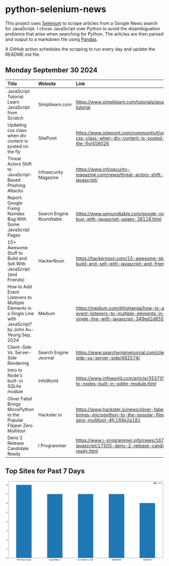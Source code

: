# python-selenium-news

This project uses [Selenium](https://www.seleniumhq.org/) to scrape articles from a Google News search for JavaScript.
I chose JavaScript over Python to avoid the disambiguation problems that arise when searching for Python.
The articles are then parsed and output to a markdown file using [Pandas](https://pandas.pydata.org/).

A GitHub action schedules the scraping to run every day and update the README.md file.

## Monday September 30 2024


| Title                                                                                                          | Website                  | Link                                                                                                                     |
|:---------------------------------------------------------------------------------------------------------------|:-------------------------|:-------------------------------------------------------------------------------------------------------------------------|
| JavaScript Tutorial: Learn JavaScript from Scratch                                                             | Simplilearn.com          | https://www.simplilearn.com/tutorials/javascript-tutorial                                                                |
| Updating css class when div content is posted on the fly                                                       | SitePoint                | https://www.sitepoint.com/community/t/updating-css-class-when-div-content-is-posted-on-the-fly/458026                    |
| Threat Actors Shift to JavaScript-Based Phishing Attacks                                                       | Infosecurity Magazine    | https://www.infosecurity-magazine.com/news/threat-actors-shift-javascript/                                               |
| Report: Google Fixing Noindex Bug With Some JavaScript Pages                                                   | Search Engine Roundtable | https://www.seroundtable.com/google-noindex-bug-with-javascript-pages-38118.html                                         |
| 15+ Awesome Stuff to Build and Sell With JavaScript (and Friends)                                              | HackerNoon               | https://hackernoon.com/15-awesome-stuff-to-build-and-sell-with-javascript-and-friends                                    |
| How to Add Event Listeners to Multiple Elements in a Single Line with JavaScript?  by John Au-Yeung  Sep, 2024 | Medium                   | https://medium.com/@hohanga/how-to-add-event-listeners-to-multiple-elements-in-a-single-line-with-javascript-349ed1d855d |
| Client-Side Vs. Server-Side Rendering                                                                          | Search Engine Journal    | https://www.searchenginejournal.com/client-side-vs-server-side/482574/                                                   |
| Intro to Node's built-in SQLite module                                                                         | InfoWorld                | https://www.infoworld.com/article/3537050/intro-to-nodes-built-in-sqlite-module.html                                     |
| Oliver Fabel Brings MicroPython to the Popular Flipper Zero Multitool                                          | Hackster.io              | https://www.hackster.io/news/oliver-fabel-brings-micropython-to-the-popular-flipper-zero-multitool-4fc168e2a181          |
| Deno 2 Release Candidate Ready                                                                                 | I Programmer             | https://www.i-programmer.info/news/167-javascript/17505-deno-2-release-candidate-ready.html                              |
## Top Sites for Past 7 Days

![Graph of Top Sites](https://raw.githubusercontent.com/dan-mba/python-selenium-news/main/last-week.png)
